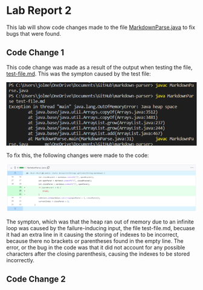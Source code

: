 # Lab Report 2

This lab will show code changes made to the file [MarkdownParse.java](https://github.com/nidhidhamnani/markdown-parser/blob/main/MarkdownParse.java) to fix bugs that were found.

## Code Change 1
This code change was made as a result of the output when testing the file, [test-file.md](). This was the sympton caused by the test file:

![image](lab2Sympton1.png)

To fix this, the following changes were made to the code:

![image](lab2Bug1Fix.png)

The sympton, which was that the heap ran out of memory due to an infinite loop was caused by the failure-inducing input, the file test-file.md, becuase it had an extra line in it causing the storing of indexes to be incorrect, because there no brackets or parentheses found in the empty line. The error, or the bug in the code was that it did not account for any possible characters after the closing parenthesis, causing the indexes to be stored incorrectly.

## Code Change 2
